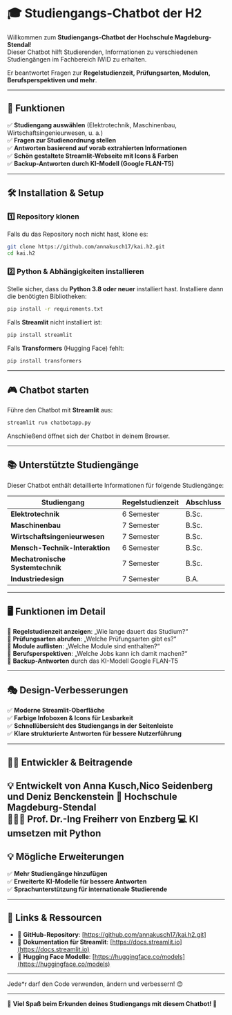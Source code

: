 # 🎓 Studiengangs-Chatbot der H2

Willkommen zum **Studiengangs-Chatbot der Hochschule Magdeburg-Stendal**!  
Dieser Chatbot hilft Studierenden, Informationen zu verschiedenen Studiengängen im Fachbereich IWID zu erhalten.  

Er beantwortet Fragen zur **Regelstudienzeit, Prüfungsarten, Modulen, Berufsperspektiven und mehr**.

---

## 🚀 **Funktionen**
✅ **Studiengang auswählen** (Elektrotechnik, Maschinenbau, Wirtschaftsingenieurwesen, u. a.)  
✅ **Fragen zur Studienordnung stellen**  
✅ **Antworten basierend auf vorab extrahierten Informationen**  
✅ **Schön gestaltete Streamlit-Webseite mit Icons & Farben**  
✅ **Backup-Antworten durch KI-Modell (Google FLAN-T5)**  

---

## 🛠️ **Installation & Setup**
### **1️⃣ Repository klonen**
Falls du das Repository noch nicht hast, klone es:
```bash
git clone https://github.com/annakusch17/kai.h2.git
cd kai.h2
```

### **2️⃣ Python & Abhängigkeiten installieren**
Stelle sicher, dass du **Python 3.8 oder neuer** installiert hast. Installiere dann die benötigten Bibliotheken:
```bash
pip install -r requirements.txt
```

Falls **Streamlit** nicht installiert ist:
```bash
pip install streamlit
```

Falls **Transformers** (Hugging Face) fehlt:
```bash
pip install transformers
```

---

## 🎮 **Chatbot starten**
Führe den Chatbot mit **Streamlit** aus:
```bash
streamlit run chatbotapp.py
```

Anschließend öffnet sich der Chatbot in deinem Browser.

---

## 📚 **Unterstützte Studiengänge**
Dieser Chatbot enthält detaillierte Informationen für folgende Studiengänge:

| Studiengang                        | Regelstudienzeit | Abschluss       |
|-------------------------------------|-----------------|----------------|
| **Elektrotechnik**                  | 6 Semester      | B.Sc.          |
| **Maschinenbau**                    | 7 Semester      | B.Sc.          |
| **Wirtschaftsingenieurwesen**       | 7 Semester      | B.Sc.          |
| **Mensch-Technik-Interaktion**      | 6 Semester      | B.Sc.          |
| **Mechatronische Systemtechnik**    | 7 Semester      | B.Sc.          |
| **Industriedesign**                 | 7 Semester      | B.A.           |

---

## 🖥 **Funktionen im Detail**
🔹 **Regelstudienzeit anzeigen**: „Wie lange dauert das Studium?“  
🔹 **Prüfungsarten abrufen**: „Welche Prüfungsarten gibt es?“  
🔹 **Module auflisten**: „Welche Module sind enthalten?“  
🔹 **Berufsperspektiven**: „Welche Jobs kann ich damit machen?“  
🔹 **Backup-Antworten** durch das KI-Modell Google FLAN-T5  

---

## 🎭 **Design-Verbesserungen**
✅ **Moderne Streamlit-Oberfläche**  
✅ **Farbige Infoboxen & Icons für Lesbarkeit**  
✅ **Schnellübersicht des Studiengangs in der Seitenleiste**  
✅ **Klare strukturierte Antworten für bessere Nutzerführung**  

---

## 👨‍💻 **Entwickler & Beitragende**
💡 Entwickelt von **Anna Kusch**,**Nico Seidenberg** und **Deniz Benckenstein** 
📍 Hochschule Magdeburg-Stendal  
👨🏻‍🏫 Prof. Dr.-Ing Freiherr von Enzberg 
💻 KI umsetzen mit Python
---

## 💡 **Mögliche Erweiterungen**
✅ **Mehr Studiengänge hinzufügen**  
✅ **Erweiterte KI-Modelle für bessere Antworten**  
✅ **Sprachunterstützung für internationale Studierende**  

---

## 🔗 **Links & Ressourcen**
- 📌 **GitHub-Repository**: [https://github.com/annakusch17/kai.h2.git]  
- 📝 **Dokumentation für Streamlit**: [https://docs.streamlit.io](https://docs.streamlit.io)  
- 🤖 **Hugging Face Modelle**: [https://huggingface.co/models](https://huggingface.co/models)  

---


Jede*r darf den Code verwenden, ändern und verbessern! 😊

---

🎉 **Viel Spaß beim Erkunden deines Studiengangs mit diesem Chatbot! 🚀**

